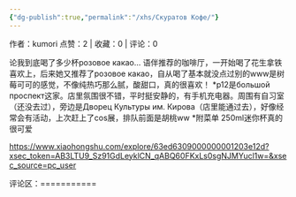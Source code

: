 ```yaml
---
{"dg-publish":true,"permalink":"/xhs/Скуратов Кофе/"}
---
```


作者：kumori
点赞：2   |   收藏：0   |   评论：0

论我到底喝了多少杯розовое какао…
语伴推荐的咖啡厅，一开始喝了花生拿铁喜欢上，后来她又推荐了розовое какао，自从喝了基本就没点过别的www是树莓可可的感觉，不像纯热巧那么腻，酸甜口，真的很喜欢！
*p12是большой проспект这家。店里氛围很不错，平时挺安静的，有手机充电器。周围有自习室（还没去过），旁边是Дворец Культуры им. Кирова（店里能通过去），好像经常会有活动，上次赶上了cos展，排队前面是胡桃ww
*附菜单 250ml迷你杯真的很可爱

https://www.xiaohongshu.com/explore/63ed6309000000001203e12d?xsec_token=AB3LTU9_Sz91GdLeyklCN_qABQ60FKxLs0sgNJMYucl1w=&xsec_source=pc_user

评论区：===========

